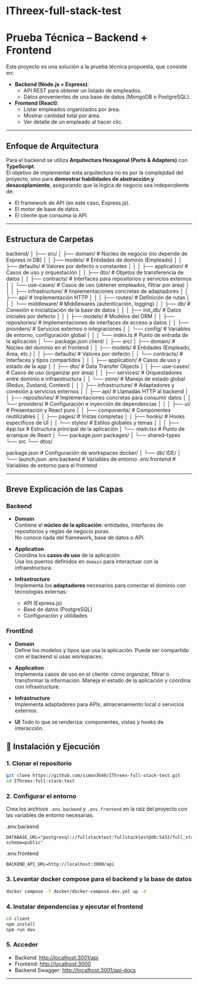 # IThreex-full-stack-test
# Prueba Técnica – Backend + Frontend

Este proyecto es una solución a la prueba técnica propuesta, que consiste en:

- **Backend (Node.js + Express)**:
  - API REST para obtener un listado de empleados.
  - Datos provenientes de una base de datos (MongoDB o PostgreSQL).
- **Frontend (React)**:
  - Listar empleados organizados por área.
  - Mostrar cantidad total por área.
  - Ver detalle de un empleado al hacer clic.

---

## Enfoque de Arquitectura

Para el backend se utiliza **Arquitectura Hexagonal (Ports & Adapters)** con **TypeScript**.  
El objetivo de implementar esta arquitectura no es por la complejidad del proyecto, sino para **demostrar habilidades de abstracción y desacoplamiento**, asegurando que la lógica de negocio sea independiente de:
- El framework de API (en este caso, Express.js).
- El motor de base de datos.
- El cliente que consuma la API.

---

## Estructura de Carpetas

backend/
│
├── src/
│   ├── domain/                        # Núcleo de negocio (no depende de Express ni DB)
│   │   ├── models/                    # Entidades de dominio (Empleado)
│   │   ├── defaults/                  # Valores por defecto o constantes
│   │
│   ├── application/                   # Casos de uso y orquestación
│   │   ├── dto/                       # Objetos de transferencia de datos
│   │   ├── contracts/                 # Interfaces para repositorios y servicios externos
│   │   └── use-cases/                 # Casos de uso (obtener empleados, filtrar por área)
│   │
│   ├── infrastructure/                # Implementaciones concretas de adaptadores
│   │   ├── api/                        # Implementación HTTP
│   │   │   ├── routes/                 # Definición de rutas
│   │   │   └── middleware/             # Middlewares (autenticación, logging)
│   │   ├── db/                         # Conexión e inicialización de la base de datos
│   │   │   ├── init_db/                 # Datos iniciales por defecto
│   │   │   ├── models/                  # Modelos del ORM
│   │   ├── repositories/               # Implementaciones de interfaces de acceso a datos
│   │   ├── providers/                   # Servicios externos o integraciones
│   │   └── config/                      # Variables de entorno, configuración global
│   │
│   └── index.ts                        # Punto de entrada de la aplicación
│
└── package.json
client/
│
├── src/
│   ├── domain/                        # Núcleo del dominio en el frontend
│   │   ├── models/                    # Entidades (Empleado, Área, etc.)
│   │   ├── defaults/                   # Valores por defecto
│   │   └── contracts/                  # Interfaces y tipos compartidos
│   │
│   ├── application/                    # Casos de uso y estado de la app
│   │   ├── dto/                        # Data Transfer Objects
│   │   ├── use-cases/                  # Casos de uso (organizar por área)
│   │   ├── services/                   # Orquestadores entre dominio e infraestructura
│   │   └── store/                      # Manejo de estado global (Redux, Zustand, Context)
│   │
│   ├── infrastructure/                 # Adaptadores y conexión a servicios externos
│   │   ├── api/                        # Llamadas HTTP al backend
│   │   ├── repositories/               # Implementaciones concretas para consumir datos
│   │   └── providers/                  # Configuración e inyección de dependencias
│   │
│   ├── ui/                             # Presentación y React puro
│   │   ├── components/                 # Componentes reutilizables
│   │   ├── pages/                      # Vistas completas
│   │   ├── hooks/                      # Hooks específicos de UI
│   │   └── styles/                     # Estilos globales y temas
│   │
│   ├── App.tsx                         # Estructura principal de la aplicación
│   └── main.tsx                        # Punto de arranque de React
│
└── package.json
packages/
│
└── shared-types
    └── src
        └── dtos/

package.json                            # Configuración de workspaces
docker/
│
└── db/
IDE/
│
└── launch.json
.env.backend                             # Variables de entorno
.env.frontend               # Variables de entorno para el frontend


---

## Breve Explicación de las Capas

### Backend

- **Domain**  
  Contiene el **núcleo de la aplicación**: entidades, interfaces de repositorios y reglas de negocio puras.  
  No conoce nada del framework, base de datos o API.

- **Application**  
  Coordina los **casos de uso** de la aplicación.  
  Usa los puertos definidos en `domain` para interactuar con la infraestructura.

- **Infrastructure**  
  Implementa los **adaptadores** necesarios para conectar el dominio con tecnologías externas:  
  - API (Express.js)
  - Base de datos (PostgreSQL)
  - Configuración y utilidades

### FrontEnd
- **Domain**  
    Define los modelos y tipos que usa la aplicación.
    Puede ser compartido con el backend si usas workspaces.

- **Application**  
    Implementa casos de uso en el cliente: cómo organizar, filtrar o transformar la información.
    Maneja el estado de la aplicación y coordina con infrastructure.

- **Infrastructure**  
    Implementa adaptadores para APIs, almacenamiento local o servicios externos.

- **UI**
    Todo lo que se renderiza: componentes, vistas y hooks de interacción.

## 🚀 Instalación y Ejecución

### 1. Clonar el repositorio
```bash
git clone https://github.com/simon3640/IThreex-full-stack-test.git
cd IThreex-full-stack-test
```

### 2. Configurar el entorno
Crea los archivos `.env.backend` y `.env.frontend` en la raíz del proyecto
con las variables de entorno necesarias.

.env.backend
```
DATABASE_URL="postgresql://fullstacktest:fullstacktest@db:5432/full_stack_test?schema=public"

```
.env.frontend
```
BACKEND_API_URL=http://localhost:3000/api
```

### 3. Levantar docker compose para el backend y la base de datos
```bash
docker compose -f docker/docker-compose.dev.yml up -d
```

### 4. Instalar dependencias y ejecutar el frontend
```bash
cd client
npm install
npm run dev
```

### 5. Acceder

- Backend: [http://localhost:3001/api](http://localhost:3001/api)
- Frontend: [http://localhost:3000](http://localhost:3000)
- Backend Swagger: [http://localhost:3001/api-docs](http://localhost:3001/api-docs)






---
